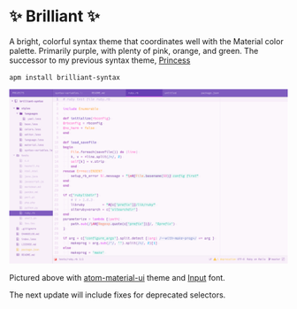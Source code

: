 # :sparkles: Brilliant :sparkles:

A bright, colorful syntax theme that coordinates well with the Material color palette. Primarily purple, with plenty of pink, orange, and green. The successor to my previous syntax theme, [Princess](https://github.com/duien/princess-syntax)

    apm install brilliant-syntax

![ruby syntax example screenshot](https://github.com/duien/brilliant-syntax/raw/master/screenshots/ruby-full.png)

Pictured above with [atom-material-ui](https://atom.io/themes/atom-material-ui) theme and [Input](http://input.fontbureau.com/preview/?size=14&language=python&theme=monokai&family=InputMono&width=300&weight=300&line-height=1.2&a=0&g=0&i=serifs_round&l=serifs_round&zero=0&asterisk=height&braces=straight&preset=default&customize=please) font.

The next update will include fixes for deprecated selectors.

